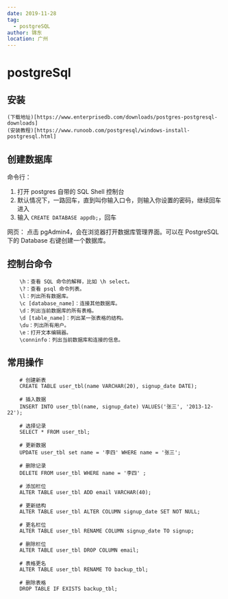 ```yaml
---
date: 2019-11-28
tag: 
  - postgreSQL
author: 锦东
location: 广州 
---
```


# postgreSql

## 安装

    (下载地址)[https://www.enterprisedb.com/downloads/postgres-postgresql-downloads]
    (安装教程)[https://www.runoob.com/postgresql/windows-install-postgresql.html]

## 创建数据库

命令行：
1. 打开 postgres 自带的 SQL Shell 控制台
2. 默认情况下，一路回车，直到叫你输入口令，则输入你设置的密码，继续回车进入
3. 输入 `CREATE DATABASE appdb;`，回车

网页：
点击 pgAdmin4，会在浏览器打开数据库管理界面。可以在 PostgreSQL 下的 Database 右键创建一个数据库。

## 控制台命令

```
    \h：查看 SQL 命令的解释，比如 \h select。
    \?：查看 psql 命令列表。
    \l：列出所有数据库。
    \c [database_name]：连接其他数据库。
    \d：列出当前数据库的所有表格。
    \d [table_name]：列出某一张表格的结构。
    \du：列出所有用户。
    \e：打开文本编辑器。
    \conninfo：列出当前数据库和连接的信息。
```


## 常用操作

```
    # 创建新表
    CREATE TABLE user_tbl(name VARCHAR(20), signup_date DATE);

    # 插入数据
    INSERT INTO user_tbl(name, signup_date) VALUES('张三', '2013-12-22');

    # 选择记录
    SELECT * FROM user_tbl;

    # 更新数据
    UPDATE user_tbl set name = '李四' WHERE name = '张三';

    # 删除记录
    DELETE FROM user_tbl WHERE name = '李四' ;

    # 添加栏位
    ALTER TABLE user_tbl ADD email VARCHAR(40);

    # 更新结构
    ALTER TABLE user_tbl ALTER COLUMN signup_date SET NOT NULL;

    # 更名栏位
    ALTER TABLE user_tbl RENAME COLUMN signup_date TO signup;

    # 删除栏位
    ALTER TABLE user_tbl DROP COLUMN email;

    # 表格更名
    ALTER TABLE user_tbl RENAME TO backup_tbl;

    # 删除表格
    DROP TABLE IF EXISTS backup_tbl;
```
